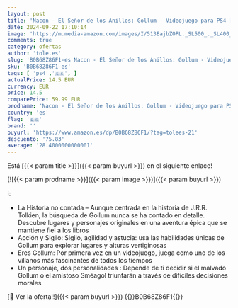 ```yaml
---
layout: post
title: 'Nacon - El Señor de los Anillos: Gollum - Videojuego para PS4 [Versión Española]'
date: 2024-09-22 17:10:14
image: 'https://m.media-amazon.com/images/I/513EajbZOPL._SL500_._SL400_.jpg'
comments: true
category: ofertas
author: 'tole.es'
slug: 'B0B68Z86F1-es Nacon - El Señor de los Anillos: Gollum - Videojuego para...'
sku: 'B0B68Z86F1-es'
tags: [ 'ps4','🇪🇸', ]
actualPrice: 14.5 EUR
currency: EUR
price: 14.5
comparePrice: 59.99 EUR
prodname: 'Nacon - El Señor de los Anillos: Gollum - Videojuego para PS4 [Versión Española]'
country: 'es'
flag: '🇪🇸'
brand: ''
buyurl: 'https://www.amazon.es/dp/B0B68Z86F1/?tag=tolees-21'
descuento: '75.83'
average: '28.4000000000001'
---
```


Está [{{< param title >}}]({{< param buyurl >}}) en el siguiente enlace!

[![{{< param prodname >}}]({{< param image >}})]({{< param buyurl >}})

ℹ️:

- La Historia no contada – Aunque centrada en la historia de J.R.R. Tolkien, la búsqueda de Gollum nunca se ha contado en detalle. Descubre lugares y personajes originales en una aventura épica que se mantiene fiel a los libros
- Acción y Sigilo: Sigilo, agilidad y astucia: usa las habilidades únicas de Gollum para explorar lugares y alturas vertiginosas
- Eres Gollum: Por primera vez en un videojuego, juega como uno de los villanos más fascinantes de todos los tiempos
- Un personaje, dos personalidades : Depende de ti decidir si el malvado Gollum o el amistoso Sméagol triunfarán a través de difíciles decisiones morales

[🛒 Ver la oferta!!]({{< param buyurl >}})
{{<world>}}B0B68Z86F1{{</world>}}
